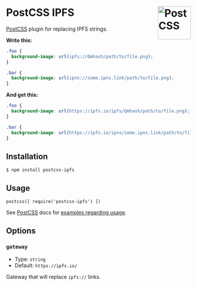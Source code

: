 # PostCSS IPFS [<img src="http://postcss.github.io/postcss/logo.svg" alt="PostCSS" width="90" height="90" align="right">][PostCSS]

[PostCSS] plugin for replacing IPFS strings.

**Write this:**

```css
.foo {
  background-image: url(ipfs://Qmhash/path/to/file.png);
}

.bar {
  background-image: url(ipns://some.ipns.link/path/to/file.png);
}
```

**And get this:**

```css
.foo {
  background-image: url(https://ipfs.io/ipfs/Qmhash/path/to/file.png);
}

.bar {
  background-image: url(https://ipfs.io/ipns/some.ipns.link/path/to/file.png);
}
```

## Installation

`$ npm install postcss-ipfs`

## Usage

```JS
postcss([ require('postcss-ipfs') ])
```

See [PostCSS](https://github.com/postcss/postcss) docs for [examples regarding usage](https://github.com/postcss/postcss#usage).

## Options

### `gateway`

- Type: `string`
- Default: `https://ipfs.io/`

Gateway that will replace `ipfs://` links.

[PostCSS]: https://github.com/postcss/postcss

